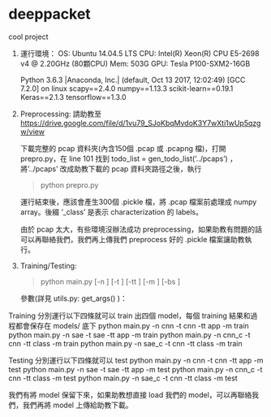 # deeppacket
cool project


1. 運行環境：
    OS:	Ubuntu 14.04.5 LTS
    CPU:	Intel(R) Xeon(R) CPU E5-2698 v4 @ 2.20GHz (80顆CPU)
    Mem:	503G
    GPU:	Tesla P100-SXM2-16GB

    Python 3.6.3 |Anaconda, Inc.| (default, Oct 13 2017, 12:02:49) [GCC 7.2.0] on linux
    scapy==2.4.0
    numpy==1.13.3
    scikit-learn==0.19.1
    Keras==2.1.3
    tensorflow==1.3.0

2. Preprocessing:
    請助教至 https://drive.google.com/file/d/1vu79_SJoKbqMvdoK3Y7wXti1wUp5qzgw/view
    
    下載完整的 pcap 資料夾(內含150個 .pcap 或 .pcapng 檔)，打開 prepro.py，在 line 101 找到 todo_list = gen_todo_list(‘../pcaps’) ，將’../pcaps’ 改成助教下載的 pcap 資料夾路徑之後，執行 

    > python prepro.py

    運行結束後，應該會產生300個 .pickle 檔，將 .pcap 檔案前處理成 numpy array。後綴 ‘_class’ 是表示 characterization 的 labels。
    
    由於 pcap 太大，有些環境沒辦法成功 preprocessing，如果助教有問題的話可以再聯絡我們，我們再上傳我們 preprocess 好的 .pickle 檔案讓助教執行。


3. Training/Testing:
    > python main.py [-n <model name>] [-t <model type>] [-tt <task type>] [-m <mode>] [-bs <batch size>]

    參數(詳見 utils.py: get_args() )：





Training
分別運行以下四條就可以 train 出四個 model，每個 training 結果和過程都會保存在 models/ 底下
python main.py -n cnn -t cnn -tt app -m train
python main.py -n sae -t sae -tt app -m train
python main.py -n cnn_c -t cnn -tt class -m train
python main.py -n sae_c -t cnn -tt class -m train

Testing
分別運行以下四條就可以 test
python main.py -n cnn -t cnn -tt app -m test
python main.py -n sae -t sae -tt app -m test
python main.py -n cnn_c -t cnn -tt class -m test
python main.py -n sae_c -t cnn -tt class -m test


我們有將 model 保留下來，如果助教想直接 load 我們的 model，可以再聯絡我們，我們再將 model 上傳給助教下載。
